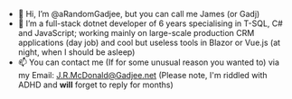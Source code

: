 - 👋 Hi, I’m @aRandomGadjee, but you can call me James (or Gadj)
- 👀 I’m a full-stack dotnet developer of 6 years specialising in T-SQL, C# and JavaScript; working mainly on large-scale production CRM applications (day job) and cool but useless tools in Blazor or Vue.js (at night, when I should be asleep)
- 📫 You can contact me (If for some unusual reason you wanted to) via my Email: J.R.McDonald@Gadjee.net (Please note, I'm riddled with ADHD and **will** forget to reply for months)

<!---
aRandomGadjee/aRandomGadjee is a ✨ special ✨ repository because its `README.md` (this file) appears on your GitHub profile.
You can click the Preview link to take a look at your changes.
--->
